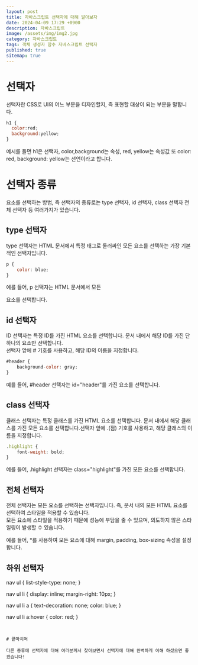 ```yaml
---
layout: post
title: 자바스크립트 선택자에 대해 알아보자
date: 2024-04-09 17:29 +0900
description: 자바스크립트
image: /assets/img/img2.jpg
category: 자바스크립트
tags: 객체 생성자 함수 자바스크립트 선택자
published: true
sitemap: true
---
```


# 선택자
선택자란 CSS로 UI의 어느 부분을 디자인할지, 즉 표현할 대상이 되는 부분을 말합니다.

````javascript
h1 {
  color:red; 
  background:yellow;
}
````
예시를 들면 h1은 선택자, color,background는 속성, red, yellow는 속성값 또 color: red, background: yellow는 선언이라고 합니다.

# 선택자 종류
요소를 선택하는 방법, 즉 선택자의 종류로는 type 선택자, id 선택자, class 선택자 전체 선택자 등 여러가지가 있습니다.


## type 선택자
type 선택자는 HTML 문서에서 특정 태그로 둘러싸인 모든 요소를 선택하는 가장 기본적인 선택자입니다.
````javascript
p {
    color: blue;
}
````
예를 들어, p 선택자는 HTML 문서에서 모든 <p> 요소를 선택합니다.


## id 선택자
ID 선택자는 특정 ID를 가진 HTML 요소를 선택합니다. 문서 내에서 해당 ID를 가진 단 하나의 요소만 선택합니다.<br>
선택자 앞에 # 기호를 사용하고, 해당 ID의 이름을 지정합니다.
````javascript
#header {
    background-color: gray;
}
````
예를 들어, #header 선택자는 id="header"를 가진 요소를 선택합니다.


## class 선택자
클래스 선택자는 특정 클래스를 가진 HTML 요소를 선택합니다. 문서 내에서 해당 클래스를 가진 모든 요소를 선택합니다.선택자 앞에 .(점) 기호를 사용하고, 해당 클래스의 이름을 지정합니다.
````javascript
.highlight {
    font-weight: bold;
}
````
예를 들어, .highlight 선택자는 class="highlight"를 가진 모든 요소를 선택합니다.


## 전체 선택자
전체 선택자는 모든 요소를 선택하는 선택자입니다. 즉, 문서 내의 모든 HTML 요소를 선택하여 스타일을 적용할 수 있습니다.<br>
모든 요소에 스타일을 적용하기 때문에 성능에 부담을 줄 수 있으며, 의도하지 않은 스타일링이 발생할 수 있습니다.

예를 들어, *를 사용하여 모든 요소에 대해 margin, padding, box-sizing 속성을 설정합니다.

## 하위 선택자
nav ul {
    list-style-type: none;
}

nav ul li {
    display: inline;
    margin-right: 10px;
}

nav ul li a {
    text-decoration: none;
    color: blue;
}

nav ul li a:hover {
    color: red;
}
````


# 끝마치며

다른 종류에 선택자에 대해 여러분께서 찾아보면서 선택자에 대해 완벽하게 이해 하셨으면 좋겠습니다!